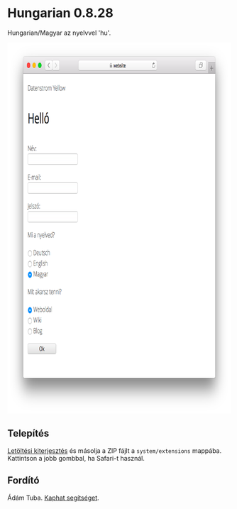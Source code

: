 Hungarian 0.8.28
================
Hungarian/Magyar az nyelvvel 'hu'.

<p align="center"><img src="hungarian-screenshot.png?raw=true" width="795" height="836" alt="Screenshot"></p>

## Telepítés

[Letöltési kiterjesztés](https://github.com/datenstrom/yellow-extensions/raw/master/zip/hungarian.zip) és másolja a ZIP fájlt a `system/extensions` mappába. Kattintson a jobb gombbal, ha Safari-t használ.

## Fordító

Ádám Tuba. [Kaphat segítséget](https://datenstrom.se/yellow/help/).
